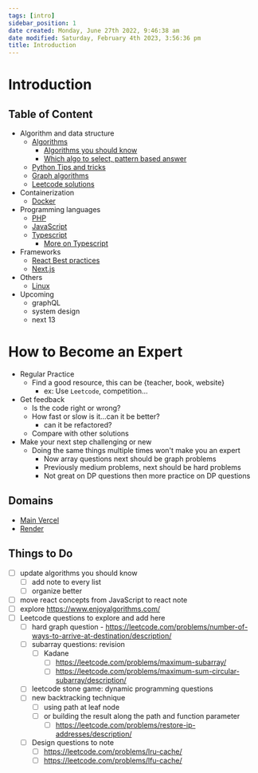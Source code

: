 ```yaml
---
tags: [intro]
sidebar_position: 1
date created: Monday, June 27th 2022, 9:46:38 am
date modified: Saturday, February 4th 2023, 3:56:36 pm
title: Introduction
---
```


# Introduction

## Table of Content

- Algorithm and data structure
	- [Algorithms](Algo/Fundamental%20Algorithms/Algorithm%20analysis.md)
		- [Algorithms you should know](Algo/Fundamental%20Algorithms/Recommendations/Algorithms%20you%20should%20know.md)
		- [Which algo to select, pattern based answer](Algo/Fundamental%20Algorithms/Recommendations/Which%20algo%20to%20select,%20pattern%20based%20answer.md)
	- [Python Tips and tricks](Algo/Python%20Tips%20&%20Tricks/Useful%20Python%20Collections%20module.md)
	- [Graph algorithms](Algo/Tree%20&%20Graph/Tree/Union%20find.md)
	- [Leetcode solutions](Algo/Coding%20Practice/Tree/101%20Symmetric%20Tree.py.md)
- Containerization
	- [Docker](Containerization/Docker/1.%20General%20step%20to%20dockerizing%20a%20project.md)
- Programming languages
	- [PHP](Programming%20langs/PHP.md)
	- [JavaScript](Programming%20langs/JavaScript/You%20Should%20Know%20JavaScript.md)
	- [Typescript](Programming%20langs/TypeScript/Fundamentals.md)
		- [More on Typescript](Programming%20langs/TypeScript/More%20on%20Typescript.md)
- Frameworks
	- [React Best practices](Frameworks/React/Best%20practices.md)
	- [Next.js](Frameworks/Nextjs/100.%20Intro%20to%20Next.js.md)
- Others
	- [Linux](Linux/Common%20Commands.md)
- Upcoming
	- graphQL
	- system design
	- next 13

# How to Become an Expert

- Regular Practice
	- Find a good resource, this can be {teacher, book, website}
		- ex: Use `Leetcode`, competition…
- Get feedback
	- Is the code right or wrong?
	- How fast or slow is it…can it be better?
		- can it be refactored?
	- Compare with other solutions
- Make your next step challenging or new
	- Doing the same things multiple times won't make you an expert
		- Now array questions next should be graph problems
		- Previously medium problems, next should be hard problems
		- Not great on DP questions then more practice on DP questions

## Domains

- [Main Vercel](https://zekaryas.vercel.app)
- [Render](https://zack.onrender.com)

## Things to Do

- [ ] update algorithms you should know
	- [ ] add note to every list
	- [ ] organize better
- [ ] move react concepts from JavaScript to react note
- [ ] explore <https://www.enjoyalgorithms.com/>
- [ ] Leetcode questions to explore and add here
	- [ ] hard graph question - <https://leetcode.com/problems/number-of-ways-to-arrive-at-destination/description/>
	- [ ] subarray questions: revision
		- [ ] Kadane
			- [ ] <https://leetcode.com/problems/maximum-subarray/>
			- [ ] <https://leetcode.com/problems/maximum-sum-circular-subarray/description/>
	- [ ] leetcode stone game: dynamic programming questions
	- [ ] new backtracking technique
		- [ ] using path at leaf node
		- [ ] or building the result along the path and function parameter
			- [ ] <https://leetcode.com/problems/restore-ip-addresses/description/>
	- [ ] Design questions to note
		- [ ] <https://leetcode.com/problems/lru-cache/>
		- [ ] <https://leetcode.com/problems/lfu-cache/>
